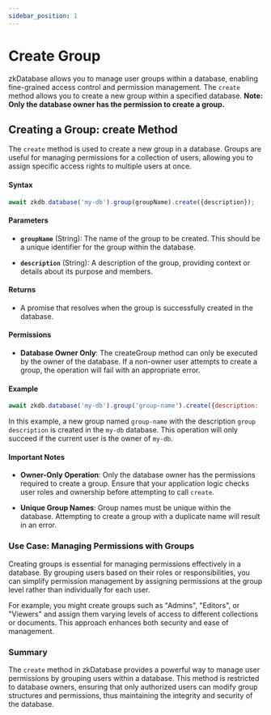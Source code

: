 ```yaml
---
sidebar_position: 1
---
```


# Create Group

zkDatabase allows you to manage user groups within a database, enabling fine-grained access control and permission management. The `create` method allows you to create a new group within a specified database. **Note: Only the database owner has the permission to create a group.**

## Creating a Group: create Method

The `create` method is used to create a new group in a database. Groups are useful for managing permissions for a collection of users, allowing you to assign specific access rights to multiple users at once.

#### **Syntax**

```javascript
await zkdb.database('my-db').group(groupName).create({description});
```

#### **Parameters**

- **`groupName`** (String): The name of the group to be created. This should be a unique identifier for the group within the database.

- **`description`** (String): A description of the group, providing context or details about its purpose and members.

#### **Returns**

- A promise that resolves when the group is successfully created in the database.

#### **Permissions**

- **Database Owner Only**: The createGroup method can only be executed by the owner of the database. If a non-owner user attempts to create a group, the operation will fail with an appropriate error.

#### **Example**

```javascript
await zkdb.database('my-db').group('group-name').create({description: 'group description'});
```

In this example, a new group named `group-name` with the description `group description` is created in the `my-db` database. This operation will only succeed if the current user is the owner of `my-db`.

#### Important Notes

- **Owner-Only Operation**: Only the database owner has the permissions required to create a group. Ensure that your application logic checks user roles and ownership before attempting to call `create`.

- **Unique Group Names**: Group names must be unique within the database. Attempting to create a group with a duplicate name will result in an error.


### Use Case: Managing Permissions with Groups

Creating groups is essential for managing permissions effectively in a database. By grouping users based on their roles or responsibilities, you can simplify permission management by assigning permissions at the group level rather than individually for each user.

For example, you might create groups such as "Admins", "Editors", or "Viewers" and assign them varying levels of access to different collections or documents. This approach enhances both security and ease of management.

### Summary

The `create` method in zkDatabase provides a powerful way to manage user permissions by grouping users within a database. This method is restricted to database owners, ensuring that only authorized users can modify group structures and permissions, thus maintaining the integrity and security of the database.


